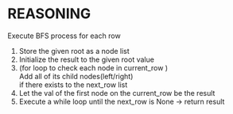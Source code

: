 # REASONING
Execute BFS process for each row
1. Store the given root as a node list
2. Initialize the result to the given root value
3. (for loop to check each node in current_row )<br />Add all of its child nodes(left/right)<br /> if there exists to the next_row list
4. Let the val of the first node on the current_row be the result
5. Execute a while loop until the next_row is None -> return result